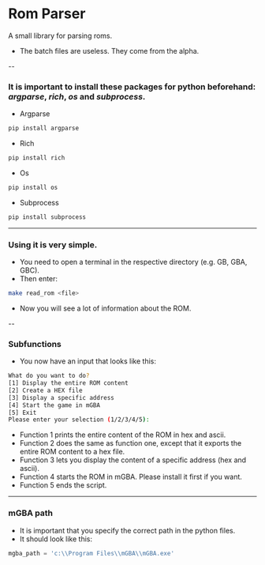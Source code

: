 # Rom Parser

A small library for parsing roms.

- The batch files are useless. They come from the alpha.

--

### It is important to install these packages for python beforehand: *argparse*, *rich*, *os* and *subprocess*.

- Argparse
```bash
pip install argparse
```

- Rich
```bash
pip install rich
```

- Os
```bash
pip install os
```

- Subprocess
```bash
pip install subprocess
```

---

### Using it is very simple.

- You need to open a terminal in the respective directory (e.g. GB, GBA, GBC).
- Then enter:
```bash
make read_rom <file>
```
- Now you will see a lot of information about the ROM.

--

### Subfunctions

- You now have an input that looks like this:
```bash
What do you want to do?
[1] Display the entire ROM content
[2] Create a HEX file
[3] Display a specific address
[4] Start the game in mGBA
[5] Exit
Please enter your selection (1/2/3/4/5):
```
- Function 1 prints the entire content of the ROM in hex and ascii.
- Function 2 does the same as function one, except that it exports the entire ROM content to a hex file.
- Function 3 lets you display the content of a specific address (hex and ascii).
- Function 4 starts the ROM in mGBA. Please install it first if you want.
- Function 5 ends the script.

---

### mGBA path

- It is important that you specify the correct path in the python files.
- It should look like this:
```Python
mgba_path = 'c:\\Program Files\\mGBA\\mGBA.exe'
```
